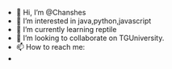 - 👋 Hi, I’m @Chanshes
- 👀 I’m interested in java,python,javascript
- 🌱 I’m currently learning reptile
- 💞️ I’m looking to collaborate on TGUniversity.
- 📫 How to reach me:
-   

<!---
Chanshes/Chanshes is a ✨ special ✨ repository because its `README.md` (this file) appears on your GitHub profile.
You can click the Preview link to take a look at your changes.
--->

